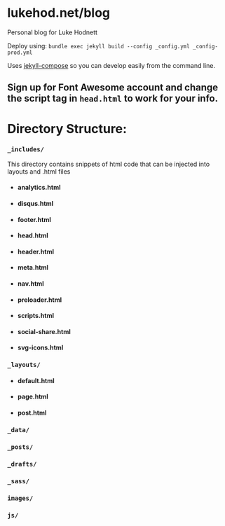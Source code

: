 # lukehod.net/blog
Personal blog for Luke Hodnett

Deploy using: `bundle exec jekyll build --config _config.yml _config-prod.yml`

Uses [jekyll-compose](https://github.com/jekyll/jekyll-compose) so you can develop easily from the command line.

Sign up for Font Awesome account and change the script tag in `head.html` to work for your info.
---
Directory Structure:
======
### `_includes/`
This directory contains snippets of html code that can be injected into layouts and .html files
  * #### analytics.html
  * #### disqus.html
  * #### footer.html
  * #### head.html
  * #### header.html
  * #### meta.html
  * #### nav.html
  * #### preloader.html
  * #### scripts.html
  * #### social-share.html
  * #### svg-icons.html

### `_layouts/`
  * #### default.html
  * #### page.html
  * #### post.html

### `_data/`

### `_posts/`

### `_drafts/`

### `_sass/`

### `images/`

### `js/`
